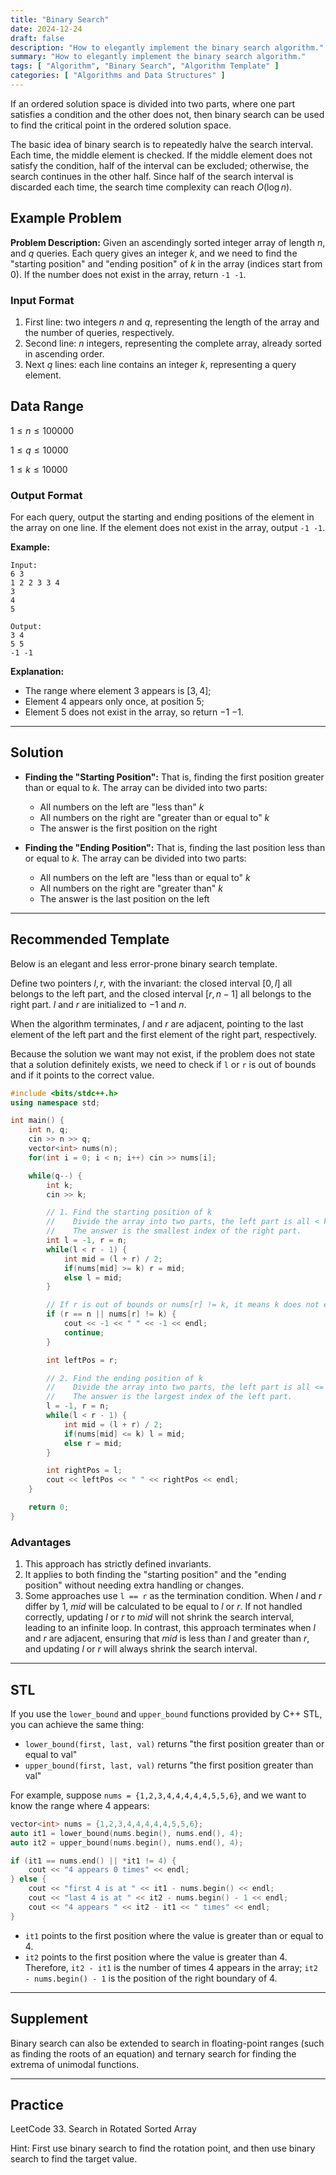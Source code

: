 ```yaml
---
title: "Binary Search"
date: 2024-12-24
draft: false
description: "How to elegantly implement the binary search algorithm."
summary: "How to elegantly implement the binary search algorithm."
tags: [ "Algorithm", "Binary Search", "Algorithm Template" ]
categories: [ "Algorithms and Data Structures" ]
---
```


If an ordered solution space is divided into two parts, where one part satisfies a condition and the other does not, then binary search can be used to find the critical point in the ordered solution space.

The basic idea of binary search is to repeatedly halve the search interval. Each time, the middle element is checked. If the middle element does not satisfy the condition, half of the interval can be excluded; otherwise, the search continues in the other half. Since half of the search interval is discarded each time, the search time complexity can reach $O(\log n)$.

## Example Problem

**Problem Description:**
Given an ascendingly sorted integer array of length $n$, and $q$ queries. Each query gives an integer $k$, and we need to find the "starting position" and "ending position" of $k$ in the array (indices start from 0). If the number does not exist in the array, return `-1 -1`.

### Input Format

1. First line: two integers $n$ and $q$, representing the length of the array and the number of queries, respectively.
2. Second line: $n$ integers, representing the complete array, already sorted in ascending order.
3. Next $q$ lines: each line contains an integer $k$, representing a query element.

## Data Range

$1 \leq n \leq 100000$

$1 \leq q \leq 10000$

$1 \leq k \leq 10000$

### Output Format

For each query, output the starting and ending positions of the element in the array on one line. If the element does not exist in the array, output `-1 -1`.

**Example:**

```
Input:
6 3
1 2 2 3 3 4
3
4
5

Output:
3 4
5 5
-1 -1
```

**Explanation:**

- The range where element $3$ appears is $[3, 4]$;
- Element $4$ appears only once, at position $5$;
- Element $5$ does not exist in the array, so return $-1$ $-1$.

---

## Solution

- **Finding the "Starting Position":**
  That is, finding the first position greater than or equal to $k$. The array can be divided into two parts:
    - All numbers on the left are "less than" $k$
    - All numbers on the right are "greater than or equal to" $k$
    - The answer is the first position on the right

- **Finding the "Ending Position":**
  That is, finding the last position less than or equal to $k$. The array can be divided into two parts:
    - All numbers on the left are "less than or equal to" $k$
    - All numbers on the right are "greater than" $k$
    - The answer is the last position on the left

---

## Recommended Template

Below is an elegant and less error-prone binary search template.

Define two pointers $l, r$, with the invariant: the closed interval $[0, l]$ all belongs to the left part, and the closed interval $[r, n - 1]$ all belongs to the right part. $l$ and $r$ are initialized to $-1$ and $n$.

When the algorithm terminates, $l$ and $r$ are adjacent, pointing to the last element of the left part and the first element of the right part, respectively.

Because the solution we want may not exist, if the problem does not state that a solution definitely exists, we need to check if `l` or `r` is out of bounds and if it points to the correct value.

```cpp
#include <bits/stdc++.h>
using namespace std;

int main() {
    int n, q;
    cin >> n >> q;
    vector<int> nums(n);
    for(int i = 0; i < n; i++) cin >> nums[i];

    while(q--) {
        int k;
        cin >> k;

        // 1. Find the starting position of k
        //    Divide the array into two parts, the left part is all < k, and the right part is all >= k.
        //    The answer is the smallest index of the right part.
        int l = -1, r = n;
        while(l < r - 1) {
            int mid = (l + r) / 2;
            if(nums[mid] >= k) r = mid; 
            else l = mid;
        }

        // If r is out of bounds or nums[r] != k, it means k does not exist
        if (r == n || nums[r] != k) {
            cout << -1 << " " << -1 << endl;
            continue;
        }

        int leftPos = r;

        // 2. Find the ending position of k
        //    Divide the array into two parts, the left part is all <= k, and the right part is all > k.
        //    The answer is the largest index of the left part.
        l = -1, r = n;
        while(l < r - 1) {
            int mid = (l + r) / 2;
            if(nums[mid] <= k) l = mid;
            else r = mid;
        }

        int rightPos = l;
        cout << leftPos << " " << rightPos << endl;
    }

    return 0;
}
```

### Advantages

1. This approach has strictly defined invariants.
2. It applies to both finding the "starting position" and the "ending position" without needing extra handling or changes.
3. Some approaches use `l == r` as the termination condition. When $l$ and $r$ differ by $1$, $mid$ will be calculated to be equal to $l$ or $r$. If not handled correctly, updating $l$ or $r$ to $mid$ will not shrink the search interval, leading to an infinite loop. In contrast, this approach terminates when $l$ and $r$ are adjacent, ensuring that $mid$ is less than $l$ and greater than $r$, and updating $l$ or $r$ will always shrink the search interval.

---

## STL

If you use the `lower_bound` and `upper_bound` functions provided by C++ STL, you can achieve the same thing:

- `lower_bound(first, last, val)` returns "the first position greater than or equal to val"
- `upper_bound(first, last, val)` returns "the first position greater than val"

For example, suppose `nums = {1,2,3,4,4,4,4,4,5,5,6}`, and we want to know the range where 4 appears:

```cpp
vector<int> nums = {1,2,3,4,4,4,4,4,5,5,6};
auto it1 = lower_bound(nums.begin(), nums.end(), 4);
auto it2 = upper_bound(nums.begin(), nums.end(), 4);

if (it1 == nums.end() || *it1 != 4) {
    cout << "4 appears 0 times" << endl;
} else {
    cout << "first 4 is at " << it1 - nums.begin() << endl;
    cout << "last 4 is at " << it2 - nums.begin() - 1 << endl;
    cout << "4 appears " << it2 - it1 << " times" << endl;
}
```

- `it1` points to the first position where the value is greater than or equal to $4$.
- `it2` points to the first position where the value is greater than $4$.
  Therefore, `it2 - it1` is the number of times $4$ appears in the array; `it2 - nums.begin() - 1` is the position of the right boundary of $4$.

---

## Supplement

Binary search can also be extended to search in floating-point ranges (such as finding the roots of an equation) and ternary search for finding the extrema of unimodal functions.

---

## Practice

LeetCode 33. Search in Rotated Sorted Array

Hint: First use binary search to find the rotation point, and then use binary search to find the target value.
